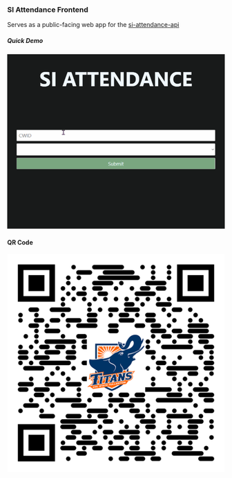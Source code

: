 ### SI Attendance Frontend

Serves as a public-facing web app for the [si-attendance-api](https://github.com/JustinStitt/si-attendance)


##### Quick Demo
![](./media/show.gif)


#### QR Code
![](./media/qr-code-small.png)
